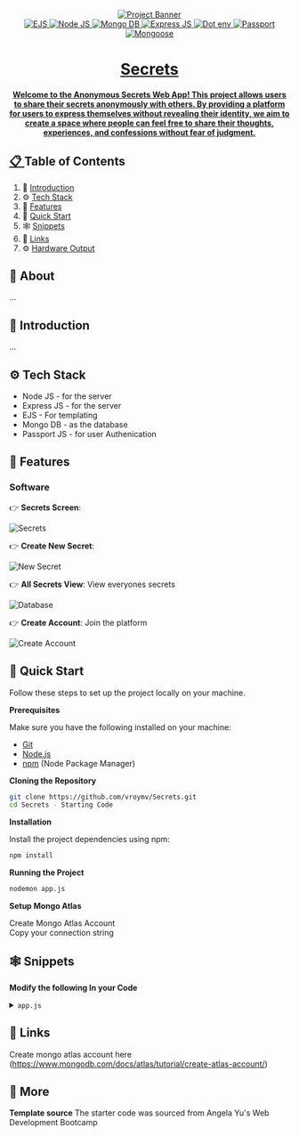 <!-- Banner Image, Landing Page Of Computer Vision Site -->
<div align="center">
  <br />
    <a href="">
      <img src="https://firebasestorage.googleapis.com/v0/b/karizmatik-14de4.appspot.com/o/SecretsBanner.png?alt=media&token=805df52f-df80-4fa5-91cd-ca6effe581b3" alt="Project Banner">
    
  <br />

  <div>
    <img src="https://img.shields.io/badge/ejs-yellow?style=for-the-badge&logo=ejs&logoColor=black&color=%23B4CA65" alt="EJS" />
    <img src="https://img.shields.io/badge/node-js?style=for-the-badge&logo=nodedotjs&logoColor=white&label=Node%20JS" alt="Node JS" />
    <img src="https://img.shields.io/badge/mongodb-purple?style=for-the-badge&logo=mongodb&logoColor=white&color=%2347A248" alt="Mongo DB" />
    <img src="https://img.shields.io/badge/express-yellow?style=for-the-badge&logo=express&logoColor=white&color=%23000000" alt="Express JS" />
    <img src="https://img.shields.io/badge/.env-yellow?style=for-the-badge&logo=.env&logoColor=black&color=%23ECD53F" alt="Dot env" />
    <img src="https://img.shields.io/badge/passport-yellow?style=for-the-badge&logo=passport&logoColor=black&color=%2334E27A" alt="Passport" />
    <img src="https://img.shields.io/badge/mongoose-yellow?style=for-the-badge&logo=mongoose&logoColor=white&color=%23880000" alt="Mongoose" />
    
  </div>

  <h1 align="center">Secrets</h1>

   <div align="center">
     <h4>Welcome to the Anonymous Secrets Web App! This project allows users to share their secrets anonymously with others. By providing a platform for users to express themselves without revealing their identity, we aim to create a space where people can feel free to share their thoughts, experiences, and confessions without fear of judgment.</h4>
    </div>
</div>

## 📋 <a name="table">Table of Contents</a>

1. 🤖 [Introduction](#introduction)
2. ⚙️ [Tech Stack](#tech-stack)
3. 🔋 [Features](#features)
4. 🤸 [Quick Start](#quick-start)
5. 🕸️ [Snippets](#snippets)
6. 🔗 [Links](#links)
7. ⚙️ [Hardware Output](#hardwareoutput)

## 🚨 About

...

## <a name="introduction">🤖 Introduction</a>

...

## <a name="tech-stack">⚙️ Tech Stack</a>

- Node JS - for the server
- Express JS - for the server
- EJS - For templating
- Mongo DB - as the database
- Passport JS - for user Authenication

## <a name="features">🔋 Features</a>

<h3>Software</h3>

👉 **Secrets Screen**:

<img src="https://firebasestorage.googleapis.com/v0/b/karizmatik-14de4.appspot.com/o/MySecretsPage.png?alt=media&token=348e99a1-5a23-441d-a6c3-a483f67ac414" alt="Secrets">

👉 **Create New Secret**:

<img src="https://firebasestorage.googleapis.com/v0/b/karizmatik-14de4.appspot.com/o/CreateNewSecret.png?alt=media&token=860934e2-bb6b-4198-b10a-10277960f30a" alt="New Secret">

👉 **All Secrets View**: View everyones secrets

<img src="https://firebasestorage.googleapis.com/v0/b/karizmatik-14de4.appspot.com/o/AllSecrets.png?alt=media&token=fd08fc26-7c85-4aa8-9001-251e89e88eba" alt="Database">

👉 **Create Account**: Join the platform

<img src="https://firebasestorage.googleapis.com/v0/b/karizmatik-14de4.appspot.com/o/CreateAccount.png?alt=media&token=276f6625-2ff3-4dbf-bb86-17ddc182affa" alt="Create Account">

## <a name="quick-start">🤸 Quick Start</a>

Follow these steps to set up the project locally on your machine.

**Prerequisites**

Make sure you have the following installed on your machine:

- [Git](https://git-scm.com/)
- [Node.js](https://nodejs.org/en)
- [npm](https://www.npmjs.com/) (Node Package Manager)

**Cloning the Repository**

```bash
git clone https://github.com/vroymv/Secrets.git
cd Secrets - Starting Code
```

**Installation**

Install the project dependencies using npm:

```bash
npm install
```

**Running the Project**

```bash
nodemon app.js
```

**Setup Mongo Atlas**

Create Mongo Atlas Account <br>
Copy your connection string<br>

## <a name="snippets">🕸️ Snippets</a>

**Modify the following In your Code**

<details>
<summary><code>app.js</code></summary>
Replace your connection string with process.env.MONGO_URL

```javascript
main().catch((err) => console.log(err));
async function main() {
  await mongoose.connect(process.env.MONGO_URL);
}
```

</details>

## <a name="links">🔗 Links</a>

Create mongo atlas account here (https://www.mongodb.com/docs/atlas/tutorial/create-atlas-account/)

## <a name="more">🚀 More</a>

**Template source**
The starter code was sourced from Angela Yu's Web Development Bootcamp
